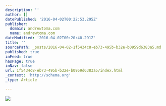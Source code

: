 ```yaml
---
description: ''
author: []
datePublished: '2016-04-02T00:22:53.295Z'
publisher:
  domain: andrewtoma.com
  name: andrewtoma.com
dateModified: '2016-04-02T00:20:40.291Z'
title: ''
sourcePath: _posts/2016-04-02-1f5434c8-eb73-495b-b32e-b0959d6383a5.md
published: true
inFeed: true
hasPage: true
inNav: false
url: 1f5434c8-eb73-495b-b32e-b0959d6383a5/index.html
_context: 'http://schema.org'
_type: Article

---
```

![](https://static.wixstatic.com/media/4ef0f5_42b6426caaee4b639756d029de91e5a0.png/v1/fill/w_362,h_457,al_c,usm_0.66_1.00_0.01/4ef0f5_42b6426caaee4b639756d029de91e5a0.png)